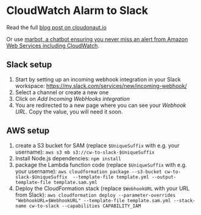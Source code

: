 # CloudWatch Alarm to Slack

Read the full [blog post on cloudonaut.io](https://cloudonaut.io/cloudwatch-alarm-to-slack)

Or use [marbot, a chatbot ensuring you never miss an alert from Amazon Web Services including CloudWatch](https://marbot.io/).

## Slack setup

1. Start by setting up an incoming webhook integration in your Slack workspace: https://my.slack.com/services/new/incoming-webhook/
2. Select a channel or create a new one
3. Click on *Add Incoming WebHooks integration*
4. You are redirected to a new page where you can see your *Webhook URL*. Copy the value, you will need it soon.

## AWS setup

1. create a S3 bucket for SAM (replace `$UniqueSuffix` with e.g. your username): `aws s3 mb s3://cw-to-slack-$UniqueSuffix`
2. Install Node.js dependencies: `npm install`
2. package the Lambda function code (replace `$UniqueSuffix` with e.g. your username): `aws cloudformation package --s3-bucket cw-to-slack-$UniqueSuffix  --template-file template.yml --output-template-file template.sam.yml`
3. Deploy the CloudFormation stack (replace `$WebhookURL` with your URL from Slack): `aws cloudformation deploy --parameter-overrides "WebhookURL=$WebhookURL" --template-file template.sam.yml --stack-name cw-to-slack --capabilities CAPABILITY_IAM`
